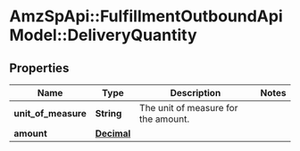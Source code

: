 # AmzSpApi::FulfillmentOutboundApiModel::DeliveryQuantity

## Properties
Name | Type | Description | Notes
------------ | ------------- | ------------- | -------------
**unit_of_measure** | **String** | The unit of measure for the amount. | 
**amount** | [**Decimal**](Decimal.md) |  | 

